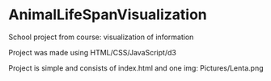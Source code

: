 # AnimalLifeSpanVisualization
School project from course: visualization of information

Project was made using HTML/CSS/JavaScript/d3

Project is simple and consists of index.html and one img: Pictures/Lenta.png
